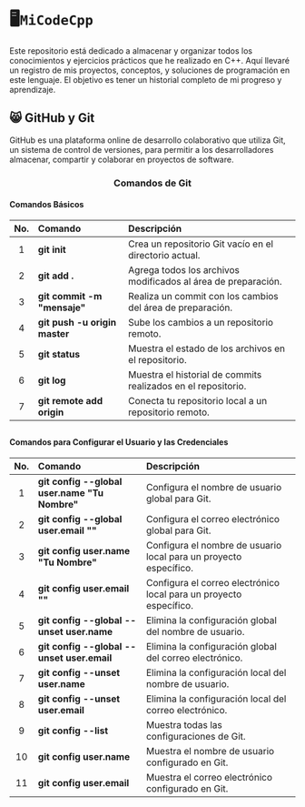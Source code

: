 # 🖥️`MiCodeCpp`
Este repositorio está dedicado a almacenar y organizar todos los conocimientos y ejercicios prácticos que he realizado en C++. Aquí llevaré un registro de mis proyectos, conceptos, y soluciones de programación en este lenguaje. El objetivo es tener un historial completo de mi progreso y aprendizaje.

## 😸 GitHub y Git
GitHub es una plataforma online de desarrollo colaborativo que utiliza Git, un sistema de control de versiones, para permitir a los desarrolladores almacenar, compartir y colaborar en proyectos de software.

<h3 align="center">Comandos de Git</h3>

#### Comandos Básicos
| No. | Comando                                            | Descripción |
|:---:|:---------------------------------------------------|:-----------|
| 1   | **git init**                                       | Crea un repositorio Git vacío en el directorio actual. |
| 2   | **git add .**                                      | Agrega todos los archivos modificados al área de preparación. |
| 3   | **git commit -m "mensaje"**                        | Realiza un commit con los cambios del área de preparación. |
| 4   | **git push -u origin master**                      | Sube los cambios a un repositorio remoto. |
| 5   | **git status**                                     | Muestra el estado de los archivos en el repositorio. |
| 6   | **git log**                                        | Muestra el historial de commits realizados en el repositorio. |
| 7   | **git remote add origin <url>**                    | Conecta tu repositorio local a un repositorio remoto. |
##
##
#### Comandos para Configurar el Usuario y las Credenciales
| No. | Comando                                                | Descripción |
|:---:|:-------------------------------------------------------|:-----------|
| 1   | **git config --global user.name "Tu Nombre"**           | Configura el nombre de usuario global para Git. |
| 2   | **git config --global user.email ""** | Configura el correo electrónico global para Git. |
| 3   | **git config user.name "Tu Nombre"**                   | Configura el nombre de usuario local para un proyecto específico. |
| 4   | **git config user.email ""**       | Configura el correo electrónico local para un proyecto específico. |
| 5   | **git config --global --unset user.name**               | Elimina la configuración global del nombre de usuario. |
| 6   | **git config --global --unset user.email**              | Elimina la configuración global del correo electrónico. |
| 7   | **git config --unset user.name**                        | Elimina la configuración local del nombre de usuario. |
| 8   | **git config --unset user.email**                       | Elimina la configuración local del correo electrónico. |
| 9   | **git config --list**                                   | Muestra todas las configuraciones de Git. |
| 10  | **git config user.name**                                | Muestra el nombre de usuario configurado en Git. |
| 11  | **git config user.email**                               | Muestra el correo electrónico configurado en Git. |
